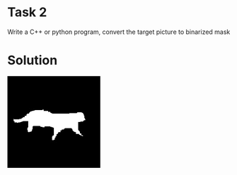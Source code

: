 # Task 2

Write a C++ or python program, convert the target picture to binarized mask

# Solution

![Segmented Image](result.jpg)